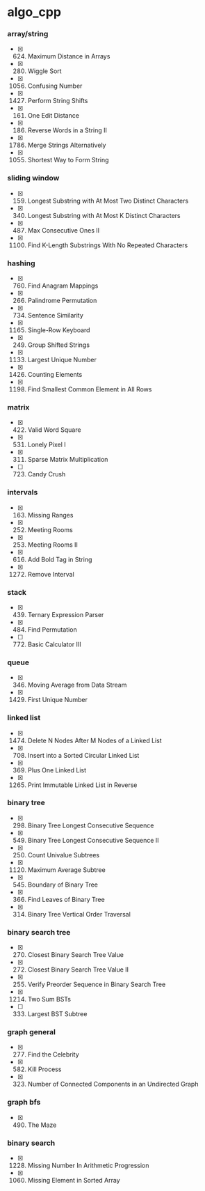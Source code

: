 # algo_cpp

### array/string
- [x] 624. Maximum Distance in Arrays
- [x] 280. Wiggle Sort
- [x] 1056. Confusing Number
- [x] 1427. Perform String Shifts
- [x] 161. One Edit Distance
- [x] 186. Reverse Words in a String II
- [x] 1786. Merge Strings Alternatively
- [x] 1055. Shortest Way to Form String
### sliding window
- [x] 159. Longest Substring with At Most Two Distinct Characters
- [x] 340. Longest Substring with At Most K Distinct Characters
- [x] 487. Max Consecutive Ones II
- [x] 1100. Find K-Length Substrings With No Repeated Characters
### hashing
- [x] 760. Find Anagram Mappings
- [x] 266. Palindrome Permutation
- [x] 734. Sentence Similarity
- [x] 1165. Single-Row Keyboard
- [x] 249. Group Shifted Strings
- [x] 1133. Largest Unique Number
- [x] 1426. Counting Elements
- [x] 1198. Find Smallest Common Element in All Rows
### matrix
- [x] 422. Valid Word Square
- [x] 531. Lonely Pixel I
- [x] 311. Sparse Matrix Multiplication
- [ ] 723. Candy Crush
### intervals
- [x] 163. Missing Ranges
- [x] 252. Meeting Rooms
- [x] 253. Meeting Rooms II
- [x] 616. Add Bold Tag in String
- [x] 1272. Remove Interval
### stack
- [x] 439. Ternary Expression Parser
- [x] 484. Find Permutation
- [ ] 772. Basic Calculator III
### queue
- [x] 346. Moving Average from Data Stream
- [x] 1429. First Unique Number
### linked list
- [x] 1474. Delete N Nodes After M Nodes of a Linked List
- [x] 708. Insert into a Sorted Circular Linked List
- [x] 369. Plus One Linked List
- [x] 1265. Print Immutable Linked List in Reverse
### binary tree
- [x] 298. Binary Tree Longest Consecutive Sequence
- [x] 549. Binary Tree Longest Consecutive Sequence II
- [x] 250. Count Univalue Subtrees
- [x] 1120. Maximum Average Subtree
- [x] 545. Boundary of Binary Tree
- [x] 366. Find Leaves of Binary Tree
- [x] 314. Binary Tree Vertical Order Traversal
### binary search tree
- [x] 270. Closest Binary Search Tree Value
- [x] 272. Closest Binary Search Tree Value II
- [x] 255. Verify Preorder Sequence in Binary Search Tree
- [x] 1214. Two Sum BSTs
- [ ] 333. Largest BST Subtree
### graph general
- [x] 277. Find the Celebrity
- [x] 582. Kill Process
- [x] 323. Number of Connected Components in an Undirected Graph
### graph bfs
- [x] 490. The Maze
### binary search
- [x] 1228. Missing Number In Arithmetic Progression
- [x] 1060. Missing Element in Sorted Array

